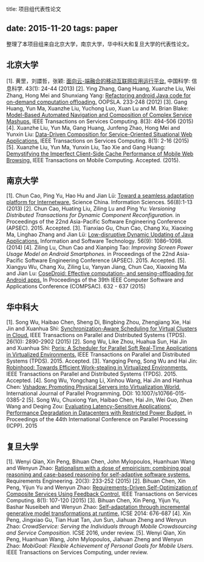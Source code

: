 title: 项目组代表性论文

date: 2015-11-20
tags: paper
---
整理了本项目组来自北京大学，南京大学，华中科大和复旦大学的代表性论文。

<!--more-->

## 北京大学

[1]. 黄罡，刘譞哲，张颖: [面向云-端融合的移动互联网应用运行平台.](http://www.sciencemeta.com/index.php/zgkxxxkxcn/article/view/8404) 中国科学: 信息科学. 43(1): 24-44 (2013)
[2]. Ying Zhang, Gang Huang, Xuanzhe Liu, Wei Zhang, Hong Mei and Shunxiang Yang: [Refactoring android Java code for on-demand computation offloading.](http://dl.acm.org/citation.cfm?id=2384634) OOPSLA. 233-248 (2012) 
[3]. Gang Huang, Yun Ma, Xuanzhe Liu, Yuchong Luo, Xuan Lu and M. Brian Blake: [Model-Based Automated Navigation and Composition of Complex Service Mashups.](http://ieeexplore.ieee.org/xpl/articleDetails.jsp?arnumber=6877685) IEEE Transactions on Services Computing. 8(3): 494-506 (2015)
[4]. Xuanzhe Liu, Yun Ma, Gang Huang, Junfeng Zhao, Hong Mei and Yunxin Liu: [Data-Driven Composition for Service-Oriented Situational Web Applications.](http://ieeexplore.ieee.org/xpl/articleDetails.jsp?arnumber=6732962) IEEE Transactions on Services Computing. 8(1): 2-16 (2015)
[5]. Xuanzhe Liu, Yun Ma, Yunxin Liu, Tao Xie and Gang Huang: [Demystifying the Imperfect Client-Side Cache Performance of Mobile Web Browsing.](http://ieeexplore.ieee.org/xpl/articleDetails.jsp?arnumber=7295636) IEEE Transactions on Mobile Computing. Accepted. (2015).

## 南京大学

[1]. Chun Cao, Ping Yu, Hao Hu and Jian Lü: [Toward a seamless adaptation platform for Internetware.](http://link.springer.com/article/10.1007/s11432-013-4913-7) Science China. Information Sciences. 56(8):1-13 (2013)
[2]. Chun Cao, Huating Liu, Ziling Lu and Ping Yu: *Versioning Distributed Transactions for Dynamic Component Reconfiguration.* in Proceedings of the 22nd Asia-Pacific Software Engineering Conference (APSEC). 2015. Accepted.
[3]. Tianxiao Gu, Chun Cao, Chang Xu, Xiaoxing Ma, Linghao Zhang and Jian Lü: [Low-disruptive Dynamic Updating of Java Applications.](http://www.sciencedirect.com/science/article/pii/S0950584914000846) Information and Software Technology. 56(9): 1086–1098. (2014)
[4]. Ziling Lu, Chun Cao and Xianping Tao: *Improving Screen Power Usage Model on Android Smartphones.* in Proceedings of the 22nd Asia-Pacific Software Engineering Conference (APSEC). 2015. Accepted.
[5]. Xiangyu Wu, Chang Xu, Ziling Lu, Yanyan Jiang, Chun Cao, Xiaoxing Ma and Jian Lu: [CoseDroid: Effective computation- and sensing-offloading for Android apps.](http://ieeexplore.ieee.org/xpl/articleDetails.jsp?arnumber=7273676) In Proceedings of the 39th IEEE Computer Software and Applications Conference (COMPSAC). 632 - 637 (2015)

## 华中科大

[1]. Song Wu, Haibao Chen, Sheng Di, Bingbing Zhou, Zhengjiang Xie, Hai Jin and Xuanhua Shi: [Synchronization-Aware Scheduling for Virtual Clusters in Cloud.](http://ieeexplore.ieee.org/xpl/articleDetails.jsp?arnumber=6902819) IEEE Transactions on Parallel and Distributed Systems (TPDS). 26(10): 2890-2902 (2015)
[2]. Song Wu, Like Zhou, Huahua Sun, Hai Jin and Xuanhua Shi: [Poris: A Scheduler for Parallel Soft Real-Time Applications in Virtualized Environments.](http://ieeexplore.ieee.org/xpl/articleDetails.jsp?arnumber=7055368) IEEE Transactions on Parallel and Distributed Systems (TPDS). 2015. Accepted.
[3]. Yangqing Peng, Song Wu and Hai Jin: [Robinhood: Towards Efficient Work-stealing in Virtualized Environments.](http://ieeexplore.ieee.org/xpl/articleDetails.jsp?arnumber=7300465)  IEEE Transactions on Parallel and Distributed Systems (TPDS). 2015. Accepted.
[4]. Song Wu, Yongchang Li, Xinhou Wang, Hai Jin and Hanhua Chen: [Vshadow: Promoting Physical Servers into Virtualization World.](http://link.springer.com/article/10.1007/s10766-015-0385-2) International Journal of Parallel Programming. DOI: 10.1007/s10766-015-0385-2
[5]. Song Wu, Chuxiong Yan, Haibao Chen, Hai Jin, Wei Guo, Zhen Wang and Deqing Zou: [Evaluating Latency-Sensitive Applications’ Performance Degradation in Datacenters with Restricted Power Budget.](http://grid.hust.edu.cn/wusong/file/ICPP&#40;Yan&#41;.pdf) in Proceedings of the 44th International Conference on Parallel Processing (ICPP). 2015

## 复旦大学

[1]. Wenyi Qian, Xin Peng, Bihuan Chen, John Mylopoulos, Huanhuan Wang and Wenyun Zhao: [Rationalism with a dose of empiricism: combining goal reasoning and case-based reasoning for self-adaptive software systems.](http://link.springer.com/article/10.1007/s00766-015-0227-1) Requirements Engineering. 20(3): 233-252 (2015)
[2]. Bihuan Chen, Xin Peng, Yijun Yu and Wenyun Zhao: [Requirements-Driven Self-Optimization of Composite Services Using Feedback Control.](http://ieeexplore.ieee.org/xpl/articleDetails.jsp?arnumber=6705644) IEEE Transactions on Services Computing. 8(1): 107-120 (2015)
[3]. Bihuan Chen, Xin Peng, Yijun Yu, Bashar Nuseibeh and Wenyun Zhao: [Self-adaptation through incremental generative model transformations at runtime.](http://dl.acm.org/citation.cfm?id=2568310) ICSE 2014: 676-687
[4]. Xin Peng, Jingxiao Gu, Tian Huat Tan, Jun Sun, Jiahuan Zheng and Wenyun Zhao: *CrowdService: Serving the Individuals through Mobile Crowdsourcing and Service Composition.* ICSE 2016, under review.
[5]. Wenyi Qian, Xin Peng, Huanhuan Wang, John Mylopoulos, Jiahuan Zheng and Wenyun Zhao: *MobiGoal: Flexible Achievement of Personal Goals for Mobile Users.* IEEE Transactions on Services Computing, under review.
